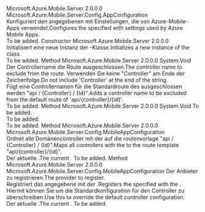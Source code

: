 <Type Name="MobileAppConfiguration" FullName="Microsoft.Azure.Mobile.Server.Config.MobileAppConfiguration">
  <TypeSignature Language="C#" Value="public class MobileAppConfiguration : Microsoft.Azure.Mobile.Server.Config.AppConfiguration" />
  <TypeSignature Language="ILAsm" Value=".class public auto ansi beforefieldinit MobileAppConfiguration extends Microsoft.Azure.Mobile.Server.Config.AppConfiguration" />
  <TypeSignature Language="DocId" Value="T:Microsoft.Azure.Mobile.Server.Config.MobileAppConfiguration" />
  <TypeSignature Language="VB.NET" Value="Public Class MobileAppConfiguration&#xA;Inherits AppConfiguration" />
  <TypeSignature Language="F#" Value="type MobileAppConfiguration = class&#xA;    inherit AppConfiguration" />
  <AssemblyInfo>
    <AssemblyName>Microsoft.Azure.Mobile.Server</AssemblyName>
    <AssemblyVersion>2.0.0.0</AssemblyVersion>
  </AssemblyInfo>
  <Base>
    <BaseTypeName>Microsoft.Azure.Mobile.Server.Config.AppConfiguration</BaseTypeName>
  </Base>
  <Interfaces />
  <Docs>
    <summary>
            <span data-ttu-id="87803-101">Konfiguriert den angegebenen <see cref="T:System.Web.Http.HttpConfiguration" /> mit Einstellungen, die von Azure-Mobile-Apps verwendet.</span><span class="sxs-lookup"><span data-stu-id="87803-101">Configures the specified <see cref="T:System.Web.Http.HttpConfiguration" /> with settings used by Azure Mobile Apps.</span></span>
            </summary>
    <remarks>To be added.</remarks>
  </Docs>
  <Members>
    <Member MemberName=".ctor">
      <MemberSignature Language="C#" Value="public MobileAppConfiguration ();" />
      <MemberSignature Language="ILAsm" Value=".method public hidebysig specialname rtspecialname instance void .ctor() cil managed" />
      <MemberSignature Language="DocId" Value="M:Microsoft.Azure.Mobile.Server.Config.MobileAppConfiguration.#ctor" />
      <MemberSignature Language="VB.NET" Value="Public Sub New ()" />
      <MemberType>Constructor</MemberType>
      <AssemblyInfo>
        <AssemblyName>Microsoft.Azure.Mobile.Server</AssemblyName>
        <AssemblyVersion>2.0.0.0</AssemblyVersion>
      </AssemblyInfo>
      <Parameters />
      <Docs>
        <summary>
            <span data-ttu-id="87803-102">Initialisiert eine neue Instanz der <see cref="T:Microsoft.Azure.Mobile.Server.Config.MobileAppConfiguration" />-Klasse.</span><span class="sxs-lookup"><span data-stu-id="87803-102">Initializes a new instance of the <see cref="T:Microsoft.Azure.Mobile.Server.Config.MobileAppConfiguration" /> class.</span></span>
            </summary>
        <remarks>To be added.</remarks>
      </Docs>
    </Member>
    <Member MemberName="AddBaseRouteExclusion">
      <MemberSignature Language="C#" Value="public void AddBaseRouteExclusion (string exclusion);" />
      <MemberSignature Language="ILAsm" Value=".method public hidebysig instance void AddBaseRouteExclusion(string exclusion) cil managed" />
      <MemberSignature Language="DocId" Value="M:Microsoft.Azure.Mobile.Server.Config.MobileAppConfiguration.AddBaseRouteExclusion(System.String)" />
      <MemberSignature Language="VB.NET" Value="Public Sub AddBaseRouteExclusion (exclusion As String)" />
      <MemberSignature Language="F#" Value="member this.AddBaseRouteExclusion : string -&gt; unit" Usage="mobileAppConfiguration.AddBaseRouteExclusion exclusion" />
      <MemberType>Method</MemberType>
      <AssemblyInfo>
        <AssemblyName>Microsoft.Azure.Mobile.Server</AssemblyName>
        <AssemblyVersion>2.0.0.0</AssemblyVersion>
      </AssemblyInfo>
      <ReturnValue>
        <ReturnType>System.Void</ReturnType>
      </ReturnValue>
      <Parameters>
        <Parameter Name="exclusion" Type="System.String" />
      </Parameters>
      <Docs>
        <param name="exclusion"><span data-ttu-id="87803-103">Der Controllername die Route ausgeschlossen.</span><span class="sxs-lookup"><span data-stu-id="87803-103">The controller name to exclude from the route.</span></span> <span data-ttu-id="87803-104">Verwenden Sie keine "Controller" am Ende der Zeichenfolge.</span><span class="sxs-lookup"><span data-stu-id="87803-104">Do not include 'Controller' at the end of the string.</span></span></param>
        <summary>
            <span data-ttu-id="87803-105">Fügt eine Controllernamen für die Standardroute des ausgeschlossen werden "api / {Controller} / {Id}".</span><span class="sxs-lookup"><span data-stu-id="87803-105">Adds a controller name to be excluded from the default route of 'api/{controller}/{id}'.</span></span>
            </summary>
        <remarks>To be added.</remarks>
      </Docs>
    </Member>
    <Member MemberName="ApplyTo">
      <MemberSignature Language="C#" Value="public override void ApplyTo (System.Web.Http.HttpConfiguration config);" />
      <MemberSignature Language="ILAsm" Value=".method public hidebysig virtual instance void ApplyTo(class System.Web.Http.HttpConfiguration config) cil managed" />
      <MemberSignature Language="DocId" Value="M:Microsoft.Azure.Mobile.Server.Config.MobileAppConfiguration.ApplyTo(System.Web.Http.HttpConfiguration)" />
      <MemberSignature Language="VB.NET" Value="Public Overrides Sub ApplyTo (config As HttpConfiguration)" />
      <MemberSignature Language="F#" Value="override this.ApplyTo : System.Web.Http.HttpConfiguration -&gt; unit" Usage="mobileAppConfiguration.ApplyTo config" />
      <MemberType>Method</MemberType>
      <AssemblyInfo>
        <AssemblyName>Microsoft.Azure.Mobile.Server</AssemblyName>
        <AssemblyVersion>2.0.0.0</AssemblyVersion>
      </AssemblyInfo>
      <ReturnValue>
        <ReturnType>System.Void</ReturnType>
      </ReturnValue>
      <Parameters>
        <Parameter Name="config" Type="System.Web.Http.HttpConfiguration" />
      </Parameters>
      <Docs>
        <param name="config">To be added.</param>
        <summary>To be added.</summary>
        <remarks>To be added.</remarks>
        <inheritdoc />
      </Docs>
    </Member>
    <Member MemberName="MapApiControllers">
      <MemberSignature Language="C#" Value="public Microsoft.Azure.Mobile.Server.Config.MobileAppConfiguration MapApiControllers ();" />
      <MemberSignature Language="ILAsm" Value=".method public hidebysig instance class Microsoft.Azure.Mobile.Server.Config.MobileAppConfiguration MapApiControllers() cil managed" />
      <MemberSignature Language="DocId" Value="M:Microsoft.Azure.Mobile.Server.Config.MobileAppConfiguration.MapApiControllers" />
      <MemberSignature Language="VB.NET" Value="Public Function MapApiControllers () As MobileAppConfiguration" />
      <MemberSignature Language="F#" Value="member this.MapApiControllers : unit -&gt; Microsoft.Azure.Mobile.Server.Config.MobileAppConfiguration" Usage="mobileAppConfiguration.MapApiControllers " />
      <MemberType>Method</MemberType>
      <AssemblyInfo>
        <AssemblyName>Microsoft.Azure.Mobile.Server</AssemblyName>
        <AssemblyVersion>2.0.0.0</AssemblyVersion>
      </AssemblyInfo>
      <ReturnValue>
        <ReturnType>Microsoft.Azure.Mobile.Server.Config.MobileAppConfiguration</ReturnType>
      </ReturnValue>
      <Parameters />
      <Docs>
        <summary>
            <span data-ttu-id="87803-106">Ordnet alle Domänencontroller mit der <see cref="T:Microsoft.Azure.Mobile.Server.Config.MobileAppControllerAttribute" /> auf die routenvorlage "api / {Controller} / {Id}".</span><span class="sxs-lookup"><span data-stu-id="87803-106">Maps all controllers with the <see cref="T:Microsoft.Azure.Mobile.Server.Config.MobileAppControllerAttribute" /> to the route template "api/{controller}/{id}".</span></span>
            </summary>
        <returns><span data-ttu-id="87803-107">Der aktuelle <see cref="T:Microsoft.Azure.Mobile.Server.Config.MobileAppConfiguration" />.</span><span class="sxs-lookup"><span data-stu-id="87803-107">The current <see cref="T:Microsoft.Azure.Mobile.Server.Config.MobileAppConfiguration" />.</span></span></returns>
        <remarks>To be added.</remarks>
      </Docs>
    </Member>
    <Member MemberName="WithMobileAppControllerConfigProvider">
      <MemberSignature Language="C#" Value="public Microsoft.Azure.Mobile.Server.Config.MobileAppConfiguration WithMobileAppControllerConfigProvider (Microsoft.Azure.Mobile.Server.Config.IMobileAppControllerConfigProvider provider);" />
      <MemberSignature Language="ILAsm" Value=".method public hidebysig instance class Microsoft.Azure.Mobile.Server.Config.MobileAppConfiguration WithMobileAppControllerConfigProvider(class Microsoft.Azure.Mobile.Server.Config.IMobileAppControllerConfigProvider provider) cil managed" />
      <MemberSignature Language="DocId" Value="M:Microsoft.Azure.Mobile.Server.Config.MobileAppConfiguration.WithMobileAppControllerConfigProvider(Microsoft.Azure.Mobile.Server.Config.IMobileAppControllerConfigProvider)" />
      <MemberSignature Language="VB.NET" Value="Public Function WithMobileAppControllerConfigProvider (provider As IMobileAppControllerConfigProvider) As MobileAppConfiguration" />
      <MemberSignature Language="F#" Value="member this.WithMobileAppControllerConfigProvider : Microsoft.Azure.Mobile.Server.Config.IMobileAppControllerConfigProvider -&gt; Microsoft.Azure.Mobile.Server.Config.MobileAppConfiguration" Usage="mobileAppConfiguration.WithMobileAppControllerConfigProvider provider" />
      <MemberType>Method</MemberType>
      <AssemblyInfo>
        <AssemblyName>Microsoft.Azure.Mobile.Server</AssemblyName>
        <AssemblyVersion>2.0.0.0</AssemblyVersion>
      </AssemblyInfo>
      <ReturnValue>
        <ReturnType>Microsoft.Azure.Mobile.Server.Config.MobileAppConfiguration</ReturnType>
      </ReturnValue>
      <Parameters>
        <Parameter Name="provider" Type="Microsoft.Azure.Mobile.Server.Config.IMobileAppControllerConfigProvider" />
      </Parameters>
      <Docs>
        <param name="provider"><span data-ttu-id="87803-108">Der Anbieter zu registrieren.</span><span class="sxs-lookup"><span data-stu-id="87803-108">The provider to register.</span></span></param>
        <summary>
            <span data-ttu-id="87803-109">Registriert das angegebene <see cref="T:Microsoft.Azure.Mobile.Server.Config.IMobileAppControllerConfigProvider" /> mit der <see cref="T:System.Web.Http.HttpConfiguration" />.</span><span class="sxs-lookup"><span data-stu-id="87803-109">Registers the specified <see cref="T:Microsoft.Azure.Mobile.Server.Config.IMobileAppControllerConfigProvider" /> with the <see cref="T:System.Web.Http.HttpConfiguration" />.</span></span>
            <span data-ttu-id="87803-110">Hiermit können Sie um die Standardkonfiguration für den Controller zu überschreiben.</span><span class="sxs-lookup"><span data-stu-id="87803-110">Use this to override the default controller configuration.</span></span>
            </summary>
        <returns><span data-ttu-id="87803-111">Der aktuelle <see cref="T:Microsoft.Azure.Mobile.Server.Config.MobileAppConfiguration" />.</span><span class="sxs-lookup"><span data-stu-id="87803-111">The current <see cref="T:Microsoft.Azure.Mobile.Server.Config.MobileAppConfiguration" />.</span></span></returns>
        <remarks>To be added.</remarks>
      </Docs>
    </Member>
  </Members>
</Type>
